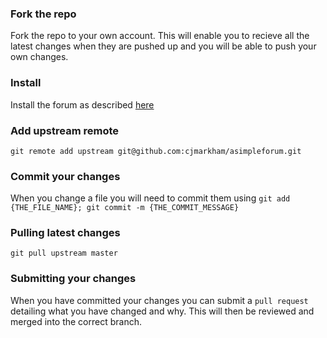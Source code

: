 ### Fork the repo
Fork the repo to your own account. This will enable you to recieve all the latest changes when they are pushed up and you will be able to push your own changes.

### Install
Install the forum as described [here](https://github.com/cjmarkham/asimpleforum/wiki/Installation)

### Add upstream remote
`git remote add upstream git@github.com:cjmarkham/asimpleforum.git`

### Commit your changes
When you change a file you will need to commit them using `git add {THE_FILE_NAME}; git commit -m {THE_COMMIT_MESSAGE}`

### Pulling latest changes
`git pull upstream master`

### Submitting your changes
When you have committed your changes you can submit a `pull request` detailing what you have changed and why. This will then be reviewed and merged into the correct branch.